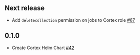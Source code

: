 ## Next release

- Add `deletecollection` permission on jobs to Cortex role [#67](https://github.com/StrangeBeeCorp/helm-charts/pull/67)


## 0.1.0

- Create Cortex Helm Chart [#42](https://github.com/StrangeBeeCorp/helm-charts/pull/42)
